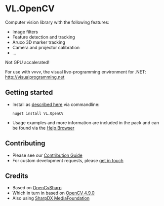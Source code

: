 # VL.OpenCV
Computer vision library with the following features:
* Image filters
* Feature detection and tracking
* Aruco 3D marker tracking
* Camera and projector calibration
* ...
  
Not GPU accalerated!

For use with vvvv, the visual live-programming environment for .NET: http://visualprogramming.net

## Getting started
- Install as [described here](https://thegraybook.vvvv.org/reference/hde/managing-nugets.html) via commandline:

    `nuget install VL.OpenCV`

- Usage examples and more information are included in the pack and can be found via the [Help Browser](https://thegraybook.vvvv.org/reference/hde/findinghelp.html)

## Contributing
- Please see our [Contribution Guide](.github/CONTRIBUTING.md)
- For custom development requests, please [get in touch](mailto:devvvvs@vvvv.org)

## Credits

* Based on [OpenCvSharp](https://github.com/shimat/opencvsharp)
* Which in turn in based on [OpenCV 4.9.0](https://opencv.org)
* Also using [SharpDX MediaFoundation](http://sharpdx.org/wiki/class-library-api/mediafoundation/)
